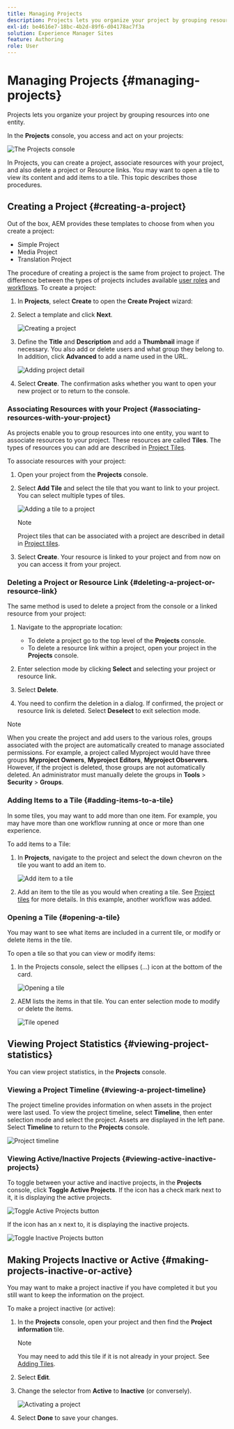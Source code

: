 ```yaml
---
title: Managing Projects
description: Projects lets you organize your project by grouping resources into one entity which can be accessed and managed in the Projects console
exl-id: be4616e7-18bc-4b2d-89f6-d04178ac7f3a
solution: Experience Manager Sites
feature: Authoring
role: User
---
```

# Managing Projects {#managing-projects}

Projects lets you organize your project by grouping resources into one entity.

In the **Projects** console, you access and act on your projects:

![The Projects console](/help/sites-cloud/authoring/assets/projects-console.png)

In Projects, you can create a project, associate resources with your project, and also delete a project or Resource links. You may want to open a tile to view its content and add items to a tile. This topic describes those procedures.

## Creating a Project {#creating-a-project}

Out of the box, AEM provides these templates to choose from when you create a project:

* Simple Project
* Media Project
* Translation Project

<!-- Hiding product photoshoot via cqdoc-18072 as it is not available in Skyline.
* Product Photo Shoot Project 
-->

The procedure of creating a project is the same from project to project. The difference between the types of projects includes available [user roles](/help/sites-cloud/authoring/projects/overview.md) and [workflows](/help/sites-cloud/authoring/projects/workflows.md).  To create a project:

1. In **Projects**, select **Create** to open the **Create Project** wizard:
1. Select a template and click **Next**.

   ![Creating a project](/help/sites-cloud/authoring/assets/projects-create.png)

1. Define the **Title** and **Description** and add a **Thumbnail** image if necessary. You also add or delete users and what group they belong to. In addition, click **Advanced** to add a name used in the URL.

   ![Adding project detail](/help/sites-cloud/authoring/assets/projects-add-team.png)

1. Select **Create**. The confirmation asks whether you want to open your new project or to return to the console.

### Associating Resources with your Project {#associating-resources-with-your-project}

As projects enable you to group resources into one entity, you want to associate resources to your project. These resources are called **Tiles**. The types of resources you can add are described in [Project Tiles](/help/sites-cloud/authoring/projects/overview.md#project-tiles).

To associate resources with your project:

1. Open your project from the **Projects** console.
1. Select **Add Tile** and select the tile that you want to link to your project. You can select multiple types of tiles.

   ![Adding a tile to a project](/help/sites-cloud/authoring/assets/projects-add-tile.png)

   >[!NOTE]
   >
   >Project tiles that can be associated with a project are described in detail in [Project tiles](/help/sites-cloud/authoring/projects/overview.md#project-tiles).

1. Select **Create**. Your resource is linked to your project and from now on you can access it from your project.

### Deleting a Project or Resource Link {#deleting-a-project-or-resource-link}

The same method is used to delete a project from the console or a linked resource from your project:

1. Navigate to the appropriate location:

    * To delete a project go to the top level of the **Projects** console.
    * To delete a resource link within a project, open your project in the **Projects** console.

1. Enter selection mode by clicking **Select** and selecting your project or resource link.
1. Select **Delete**.

1. You need to confirm the deletion in a dialog. If confirmed, the project or resource link is deleted. Select **Deselect** to exit selection mode.

>[!NOTE]
>
>When you create the project and add users to the various roles, groups associated with the project are automatically created to manage associated permissions. For example, a project called Myproject would have three groups **Myproject Owners**, **Myproject Editors**, **Myproject Observers**. However, if the project is deleted, those groups are not automatically deleted. An administrator must manually delete the groups in **Tools** &gt; **Security** &gt; **Groups**.

### Adding Items to a Tile {#adding-items-to-a-tile}

In some tiles, you may want to add more than one item. For example, you may have more than one workflow running at once or more than one experience.

To add items to a Tile:

1. In **Projects**, navigate to the project and select the down chevron on the tile you want to add an item to.

   ![Add item to a tile](/help/sites-cloud/authoring/assets/project-workflows.png)

1. Add an item to the tile as you would when creating a tile. See [Project tiles](/help/sites-cloud/authoring/projects/overview.md#project-tiles) for more details. In this example, another workflow was added.

### Opening a Tile {#opening-a-tile}

You may want to see what items are included in a current tile, or modify or delete items in the tile.

To open a tile so that you can view or modify items:

1. In the Projects console, select the ellipses (...) icon at the bottom of the card.

   ![Opening a tile](/help/sites-cloud/authoring/assets/project-links.png)

1. AEM lists the items in that tile. You can enter selection mode to modify or delete the items.

   ![Tile opened](/help/sites-cloud/authoring/assets/projects-add-link.png)

## Viewing Project Statistics {#viewing-project-statistics}

You can view project statistics, in the **Projects** console.

### Viewing a Project Timeline {#viewing-a-project-timeline}

The project timeline provides information on when assets in the project were last used. To view the project timeline, select **Timeline**, then enter selection mode and select the project. Assets are displayed in the left pane. Select **Timeline** to return to the **Projects** console.

![Project timeline](/help/sites-cloud/authoring/assets/projects-timeline.png)

### Viewing Active/Inactive Projects {#viewing-active-inactive-projects}

To toggle between your active and inactive projects, in the **Projects** console, click **Toggle Active Projects**. If the icon has a check mark next to it, it is displaying the active projects.

![Toggle Active Projects button](/help/sites-cloud/authoring/assets/projects-active.png)

If the icon has an x next to, it is displaying the inactive projects.

![Toggle Inactive Projects button](/help/sites-cloud/authoring/assets/projects-inactive.png)

## Making Projects Inactive or Active {#making-projects-inactive-or-active}

You may want to make a project inactive if you have completed it but you still want to keep the information on the project.

To make a project inactive (or active):

1. In the **Projects** console, open your project and then find the **Project information** tile.

   >[!NOTE]
   >
   >You may need to add this tile if it is not already in your project. See [Adding Tiles](#adding-items-to-a-tile).

1. Select **Edit**.
1. Change the selector from **Active** to **Inactive** (or conversely).

   ![Activating a project](/help/sites-cloud/authoring/assets/projects-add-team.png)

1. Select **Done** to save your changes.
